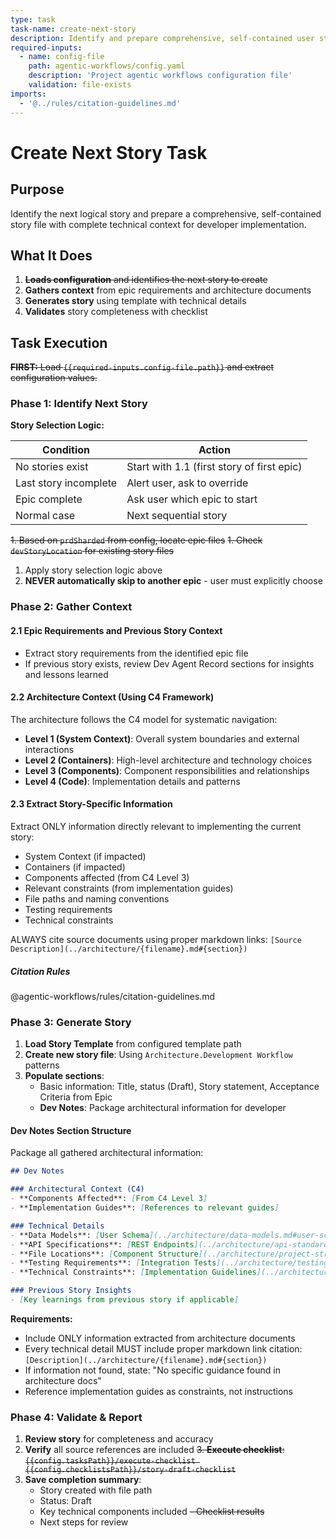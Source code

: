```yaml
---
type: task
task-name: create-next-story
description: Identify and prepare comprehensive, self-contained user story for developer implementation
required-inputs:
  - name: config-file
    path: agentic-workflows/config.yaml
    description: 'Project agentic workflows configuration file'
    validation: file-exists
imports:
  - '@../rules/citation-guidelines.md'
---
```


# Create Next Story Task

## Purpose

Identify the next logical story and prepare a comprehensive, self-contained story file with complete technical context for developer implementation.

## What It Does

1. ~~**Loads configuration** and identifies the next story to create~~
2. **Gathers context** from epic requirements and architecture documents
3. **Generates story** using template with technical details
4. **Validates** story completeness with checklist

## Task Execution

~~**FIRST:** Load `{{required-inputs.config-file.path}}` and extract configuration values.~~

### Phase 1: Identify Next Story

**Story Selection Logic:**

| Condition | Action |
|-----------|--------|
| No stories exist | Start with 1.1 (first story of first epic) |
| Last story incomplete | Alert user, ask to override |
| Epic complete | Ask user which epic to start |
| Normal case | Next sequential story |

~~1. Based on `prdSharded` from config, locate epic files~~
~~1. Check `devStoryLocation` for existing story files~~
1. Apply story selection logic above
2. **NEVER automatically skip to another epic** - user must explicitly choose

### Phase 2: Gather Context

#### 2.1 Epic Requirements and Previous Story Context
- Extract story requirements from the identified epic file
- If previous story exists, review Dev Agent Record sections for insights and lessons learned

#### 2.2 Architecture Context (Using C4 Framework)

The architecture follows the C4 model for systematic navigation:
- **Level 1 (System Context)**: Overall system boundaries and external interactions
- **Level 2 (Containers)**: High-level architecture and technology choices
- **Level 3 (Components)**: Component responsibilities and relationships
- **Level 4 (Code)**: Implementation details and patterns

#### 2.3 Extract Story-Specific Information

Extract ONLY information directly relevant to implementing the current story:

- System Context (if impacted)
- Containers (if impacted)
- Components affected (from C4 Level 3)
- Relevant constraints (from implementation guides)
- File paths and naming conventions
- Testing requirements
- Technical constraints

ALWAYS cite source documents using proper markdown links: `[Source Description](../architecture/{filename}.md#{section})`

##### Citation Rules
@agentic-workflows/rules/citation-guidelines.md

### Phase 3: Generate Story

1. **Load Story Template** from configured template path
2. **Create new story file**: Using `Architecture.Development Workflow` patterns
3. **Populate sections**:
   - Basic information: Title, status (Draft), Story statement, Acceptance Criteria from Epic
   - **Dev Notes**: Package architectural information for developer

#### Dev Notes Section Structure

Package all gathered architectural information:

```markdown
## Dev Notes

### Architectural Context (C4)
- **Components Affected**: [From C4 Level 3]
- **Implementation Guides**: [References to relevant guides]

### Technical Details
- **Data Models**: [User Schema](../architecture/data-models.md#user-schema)
- **API Specifications**: [REST Endpoints](../architecture/api-standards.md#rest-endpoints)
- **File Locations**: [Component Structure](../architecture/project-structure.md#component-layout)
- **Testing Requirements**: [Integration Tests](../architecture/testing-strategy.md#integration-tests)
- **Technical Constraints**: [Implementation Guidelines](../architecture/implementation-guides.md#constraints)

### Previous Story Insights
- [Key learnings from previous story if applicable]
```

**Requirements:**
- Include ONLY information extracted from architecture documents
- Every technical detail MUST include proper markdown link citation: `[Description](../architecture/{filename}.md#{section})`
- If information not found, state: "No specific guidance found in architecture docs"
- Reference implementation guides as constraints, not instructions

### Phase 4: Validate & Report

1. **Review story** for completeness and accuracy
2. **Verify** all source references are included
~~3. **Execute checklist**: `{{config.tasksPath}}/execute-checklist {{config.checklistsPath}}/story-draft-checklist`~~
3. **Save completion summary**:
   - Story created with file path
   - Status: Draft
   - Key technical components included
   ~~- Checklist results~~
   - Next steps for review
